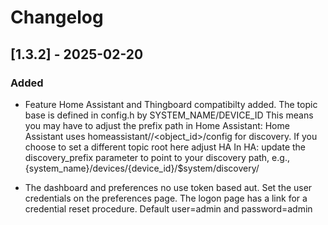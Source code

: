 # Changelog
## [1.3.2] - 2025-02-20
### Added
- Feature Home Assistant and Thingboard compatibilty added.
  The topic base is defined in config.h by SYSTEM_NAME/DEVICE_ID
  This means you may have to adjust the prefix path in Home Assistant: 
  Home Assistant uses homeassistant//<object_id>/config for discovery.
  If you choose to set a different topic root here adjust HA
  In HA: update the discovery_prefix parameter to point to your discovery path, e.g., {system_name}/devices/{device_id}/$system/discovery/

- The dashboard and preferences no use token based aut.
  Set the user credentials on the preferences page.
  The logon page has a link for a credential reset procedure.
  Default user=admin and password=admin

  